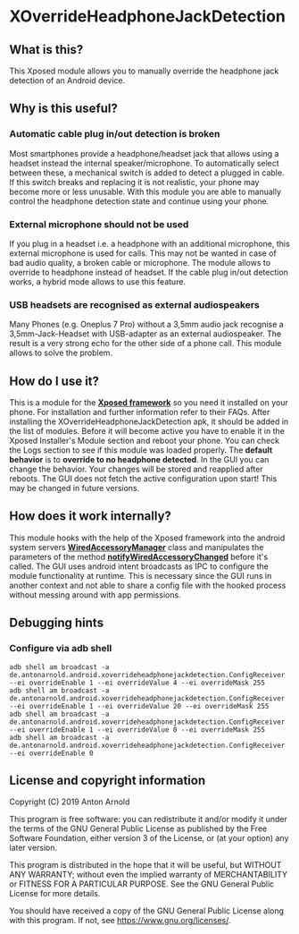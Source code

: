 # XOverrideHeadphoneJackDetection

## What is this?
This Xposed module allows you to manually override the headphone jack detection of an Android device.

## Why is this useful?
### Automatic cable plug in/out detection is broken
Most smartphones provide a headphone/headset jack that allows using a headset instead the internal speaker/microphone.
To automatically select between these, a mechanical switch is added to detect a plugged in cable.
If this switch breaks and replacing it is not realistic, your phone may become more or less unusable.
With this module you are able to manually control the headphone detection state and continue using your phone.

### External microphone should not be used
If you plug in a headset i.e. a headphone with an additional microphone, this external microphone is used for calls.
This may not be wanted in case of bad audio quality, a broken cable or microphone. The module allows to override to
headphone instead of headset. If the cable plug in/out detection works, a hybrid mode allows to use this feature.

### USB headsets are recognised as external audiospeakers
Many Phones (e.g. Oneplus 7 Pro) without a 3,5mm audio jack recognise a 3,5mm-Jack-Headset with USB-adapter as an external audiospeaker.
The result is a very strong echo for the other side of a phone call. This module allows to solve the problem.

## How do I use it?
This is a module for the
[**Xposed framework**](https://forum.xda-developers.com/xposed/xposed-installer-versions-changelog-t2714053)
so you need it installed on your phone. For installation and further information refer to their FAQs.
After installing the XOverrideHeadphoneJackDetection apk, it should be added in the list of modules.
Before it will become active you have to enable it in the Xposed Installer's Module section and reboot your phone.
You can check the Logs section to see if this module was loaded properly.
The **default behavior** is to **override to no headphone detected**.
In the GUI you can change the behavior. Your changes will be stored and reapplied after reboots.
The GUI does not fetch the active configuration upon start! This may be changed in future versions.

## How does it work internally?
This module hooks with the help of the Xposed framework into the android system servers
[**WiredAccessoryManager**](https://github.com/LineageOS/android_frameworks_base/blob/staging/lineage-15.1/services/core/java/com/android/server/WiredAccessoryManager.java)
class and manipulates the parameters of the method
[**notifyWiredAccessoryChanged**](https://github.com/LineageOS/android_frameworks_base/blob/staging/lineage-15.1/services/core/java/com/android/server/WiredAccessoryManager.java#L122)
before it's called.
The GUI uses android intent broadcasts as IPC to configure the module functionality at runtime.
This is necessary since the GUI runs in another context and not able to share a config file with the hooked process without messing around with app permissions.

## Debugging hints
### Configure via adb shell
```
adb shell am broadcast -a de.antonarnold.android.xoverrideheadphonejackdetection.ConfigReceiver --ei overrideEnable 1 --ei overrideValue 4 --ei overrideMask 255
adb shell am broadcast -a de.antonarnold.android.xoverrideheadphonejackdetection.ConfigReceiver --ei overrideEnable 1 --ei overrideValue 20 --ei overrideMask 255
adb shell am broadcast -a de.antonarnold.android.xoverrideheadphonejackdetection.ConfigReceiver --ei overrideEnable 1 --ei overrideValue 0 --ei overrideMask 255
adb shell am broadcast -a de.antonarnold.android.xoverrideheadphonejackdetection.ConfigReceiver --ei overrideEnable 0
```

## License and copyright information
Copyright (C) 2019  Anton Arnold

This program is free software: you can redistribute it and/or modify
it under the terms of the GNU General Public License as published by
the Free Software Foundation, either version 3 of the License, or
(at your option) any later version.

This program is distributed in the hope that it will be useful,
but WITHOUT ANY WARRANTY; without even the implied warranty of
MERCHANTABILITY or FITNESS FOR A PARTICULAR PURPOSE.  See the
GNU General Public License for more details.

You should have received a copy of the GNU General Public License
along with this program.  If not, see <https://www.gnu.org/licenses/>.